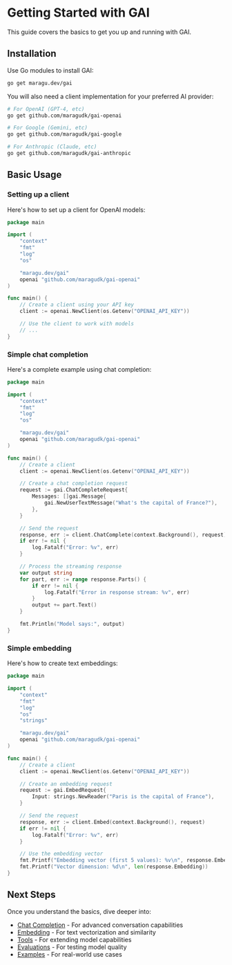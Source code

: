 # Getting Started with GAI

This guide covers the basics to get you up and running with GAI.

## Installation

Use Go modules to install GAI:

```sh
go get maragu.dev/gai
```

You will also need a client implementation for your preferred AI provider:

```sh
# For OpenAI (GPT-4, etc)
go get github.com/maragudk/gai-openai

# For Google (Gemini, etc)
go get github.com/maragudk/gai-google

# For Anthropic (Claude, etc)
go get github.com/maragudk/gai-anthropic
```

## Basic Usage

### Setting up a client

Here's how to set up a client for OpenAI models:

```go
package main

import (
    "context"
    "fmt"
    "log"
    "os"

    "maragu.dev/gai"
    openai "github.com/maragudk/gai-openai"
)

func main() {
    // Create a client using your API key
    client := openai.NewClient(os.Getenv("OPENAI_API_KEY"))

    // Use the client to work with models
    // ...
}
```

### Simple chat completion

Here's a complete example using chat completion:

```go
package main

import (
    "context"
    "fmt"
    "log"
    "os"

    "maragu.dev/gai"
    openai "github.com/maragudk/gai-openai"
)

func main() {
    // Create a client
    client := openai.NewClient(os.Getenv("OPENAI_API_KEY"))

    // Create a chat completion request
    request := gai.ChatCompleteRequest{
        Messages: []gai.Message{
            gai.NewUserTextMessage("What's the capital of France?"),
        },
    }

    // Send the request
    response, err := client.ChatComplete(context.Background(), request)
    if err != nil {
        log.Fatalf("Error: %v", err)
    }

    // Process the streaming response
    var output string
    for part, err := range response.Parts() {
        if err != nil {
            log.Fatalf("Error in response stream: %v", err)
        }
        output += part.Text()
    }

    fmt.Println("Model says:", output)
}
```

### Simple embedding

Here's how to create text embeddings:

```go
package main

import (
    "context"
    "fmt"
    "log"
    "os"
    "strings"

    "maragu.dev/gai"
    openai "github.com/maragudk/gai-openai"
)

func main() {
    // Create a client
    client := openai.NewClient(os.Getenv("OPENAI_API_KEY"))

    // Create an embedding request
    request := gai.EmbedRequest{
        Input: strings.NewReader("Paris is the capital of France"),
    }

    // Send the request
    response, err := client.Embed(context.Background(), request)
    if err != nil {
        log.Fatalf("Error: %v", err)
    }

    // Use the embedding vector
    fmt.Printf("Embedding vector (first 5 values): %v\n", response.Embedding[:5])
    fmt.Printf("Vector dimension: %d\n", len(response.Embedding))
}
```

## Next Steps

Once you understand the basics, dive deeper into:

- [Chat Completion](chat-completion.md) - For advanced conversation capabilities
- [Embedding](embedding.md) - For text vectorization and similarity
- [Tools](tools.md) - For extending model capabilities
- [Evaluations](evals.md) - For testing model quality
- [Examples](examples.md) - For real-world use cases